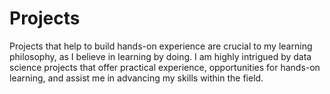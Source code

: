 # Projects
Projects that help to build hands-on experience are crucial to my learning philosophy, as I believe in learning by doing.
I am highly intrigued by data science projects that offer practical experience, opportunities for hands-on learning, and assist me in advancing my skills within the field.
